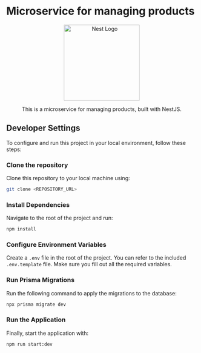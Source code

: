 # Microservice for managing products

<p align="center">
  <a href="http://nestjs.com/" target="blank"><img src="https://nestjs.com/img/logo-small.svg" width="200" alt="Nest Logo" /></a>
</p>

<p align="center">This is a microservice for managing products, built with NestJS.</p>

## Developer Settings

To configure and run this project in your local environment, follow these steps:

### Clone the repository

Clone this repository to your local machine using:

```bash
git clone <REPOSITORY_URL>
```

### Install Dependencies

Navigate to the root of the project and run:

```bash
npm install
```

### Configure Environment Variables

Create a `.env` file in the root of the project. You can refer to the included `.env.template` file. Make sure you fill out all the required variables.

### Run Prisma Migrations

Run the following command to apply the migrations to the database:

```bash
npx prisma migrate dev
```

### Run the Application

Finally, start the application with:

```bash
npm run start:dev
```
